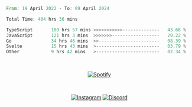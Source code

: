 <!--START_SECTION:waka-->

```rust
From: 19 April 2022 - To: 09 April 2024

Total Time: 404 hrs 36 mins

TypeScript       180 hrs 57 mins >>>>>>>>>>>--------------   43.68 %
JavaScript       121 hrs 3 mins  >>>>>>>------------------   29.22 %
Go               34 hrs 46 mins  >>-----------------------   08.39 %
Svelte           15 hrs 43 mins  >------------------------   03.79 %
Other            9 hrs 42 mins   >------------------------   02.34 %
```

<!--END_SECTION:waka-->

&nbsp;<div align="center">
  [![Spotify](https://supakorn-spotify.vercel.app/api/spotify?background_color=0d1117&border_color=ffffff)](https://open.spotify.com/user/314ljfgc3h2e3vrqtbm3tq35t5zq?si=f93b8de147494e3a)
</div>

&nbsp;<div align="center">
 [![Instagram](https://img.shields.io/badge/Instagram-E4405F?style=for-the-badge&logo=instagram&logoColor=white)](https://www.instagram.com/supakornigm/)
  [![Discord](https://img.shields.io/badge/Discord-7289DA?style=for-the-badge&logo=discord&logoColor=white)](https://discord.com/users/977487166609457172)
</div>
